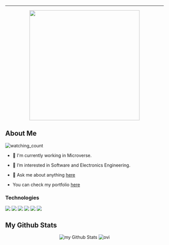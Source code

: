 <hr>


<p  align="center">
<img src="https://user-images.githubusercontent.com/98363075/165829906-b9fd86ff-7ac3-44d2-8d4c-8778f5b7d375.gif" height=350px>
</p>


<h2>About Me</h2>
<img src="https://komarev.com/ghpvc/?username=Santiago220991&color=brightgreen" alt="watching_count" />

- 💼 I'm currently working in Microverse.

- 👀 I’m interested in Software and Electronics Engineering.

- 💬 Ask me about anything [here](https://github.com/Santiago220991/Santiago220991/issues) 

- You can check my portfolio [here](https://santiago220991.github.io/Portfolio/) 

### Technologies

<img src="https://img.shields.io/badge/JavaScript-F7DF1E?style=for-the-badge&logo=javascript&logoColor=black" />
<img src="https://img.shields.io/badge/React-20232A?style=for-the-badge&logo=react&logoColor=61DAFB" />
<img src="https://img.shields.io/badge/Redux-593D88?style=for-the-badge&logo=redux&logoColor=white" />
<img src="https://img.shields.io/badge/Ruby-CC342D?style=for-the-badge&logo=ruby&logoColor=white" />
<img src="https://img.shields.io/badge/Ruby_on_Rails-CC0000?style=for-the-badge&logo=ruby-on-rails&logoColor=white" />
<img src="https://img.shields.io/badge/PostgreSQL-316192?style=for-the-badge&logo=postgresql&logoColor=white" />


<h2>My Github Stats</h2>

<p align="center">
<img src="https://github-readme-stats.vercel.app/api?username=Santiago220991&include_all_commits=true&count_private=true&show_icons=true&line_height=20&title_color=2f97c1&icon_color=f5b700&text_color=0cf574&bg_color=040f0f" alt="my Github Stats"/>
<img src="https://github-readme-stats.vercel.app/api/top-langs?username=Santiago220991&show_icons=true&locale=en&layout=compact&theme=blue-green" alt="ovi" />
</p>



<!--
**Santiago220991/Santiago220991** is a ✨ _special_ ✨ repository because its `README.md` (this file) appears on your GitHub profile.

Here are some ideas to get you started:

- 🔭 I’m currently working on ...
- 🌱 I’m currently learning ...
- 👯 I’m looking to collaborate on ...
- 🤔 I’m looking for help with ...
- 💬 Ask me about ...
- 📫 How to reach me: ...
- 😄 Pronouns: ...
- ⚡ Fun fact: ...
-->
